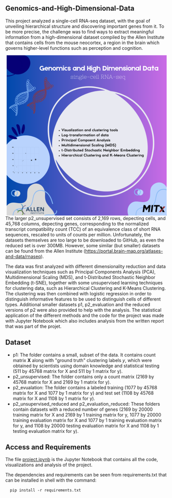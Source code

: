 ## Genomics-and-High-Dimensional-Data

This project analyzed a single-cell RNA-seq dataset, with the goal of unveiling
hierarchical structure and discovering important genes from it. To be more precise, the challenge was to find ways to extract meaningful information from a high-dimensional dataset compiled by the Allen Institute that contains cells from the mouse neocortex, a region in the brain which governs higher-level functions such as perception and cognition.

<img src="_Genomics and High Dimensional Data.png" alt="Image" width="500" align="right">

The larger p2_unsupervised set consists of 2,169 rows, depecting cells, and 45,768 columns, depecting genes, corresponding to the normalized transcript compatibility count (TCC) of an equivalence class of short RNA sequences, rescaled to units of counts per million. Unfortunately, the datasets themselves are too large to be downloaded to GitHub, as even the reduced set is over 300MB. However, some similar (but smaller) datasets can be found from the Allen Institute (https://portal.brain-map.org/atlases-and-data/rnaseq).

The data was first analyzed with different dimensionality reduction and data visualization techniques such as Principal Components Analysis (PCA), Multidimensional Scaling (MDS), and t-Distributed Stochastic Neighbor Embedding (t-SNE), together with some unsupervised learning techniques for clustering data, such as Hierarchical Clustering and K-Means Clustering. The clustering was then combined with logistic regression in order to distinguish informative features to be used to distinguish cells of different types. Additional smaller datasets p1, p2_evaluation and the reduced versions of p2 were also provided to help with the analysis. The statistical application of the different methods and the code for the project was made with Jupyter Notebook which also includes analysis from the written report that was part of the projet.


## Dataset

  - p1: The folder contains a small, subset of the data. It contains count matrix **X** along with "ground truth" clustering labels _y_, which were obtained
  by scientists using domain knowledge and statistical testing (511 by 45768 matrix for X and 511 by 1 matrix for y).
  - p2_unsupervised: The folder contains only a count matrix (2169 by 45768 matrix for X and 2169 by 1 matrix for y).
  - p2_evualation: The folder contains a labeled training (1077 by 45768 matrix for X and 1077 by 1 matrix for y) and test set (1108 by 45768 matrix for X and 1108 by 1 matrix for y). 
  - p2_unsupervised_reduced and p2_evaluation_reduced: These folders contain datasets with a reduced number of genes (2169 by 20000 training matrix for X and 2169 by 1 training matrix for y, 1077 by 20000 training evaluation matrix for X and 1077 by 1 training evaluation matrix for y, and 1108 by 20000 testing evaluation matrix for X and 1108 by 1 testing evaluation matrix for y).
 
## Access and Requirements

The file [project.ipynb](project.ipynb) is the Jupyter Notebook that contains all the code, visualizations and analysis of the project.

The dependencies and requirements can be seen from requirements.txt that can be installed in shell with the command:

      pip install -r requirements.txt
  
